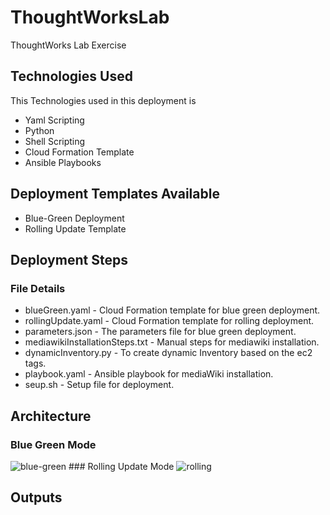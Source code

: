 # ThoughtWorksLab
ThoughtWorks Lab Exercise

## Technologies Used
This Technologies used in this deployment is
* Yaml Scripting
* Python
* Shell Scripting
* Cloud Formation Template
* Ansible Playbooks

## Deployment Templates Available
* Blue-Green Deployment
* Rolling Update Template

## Deployment Steps

### File Details
* blueGreen.yaml                 - Cloud Formation template for blue green deployment.
* rollingUpdate.yaml             - Cloud Formation template for rolling deployment.
* parameters.json                - The parameters file for blue green deployment.
* mediawikiInstallationSteps.txt - Manual steps for mediawiki installation.
* dynamicInventory.py            - To create dynamic Inventory based on the ec2 tags.
* playbook.yaml                  - Ansible playbook for mediaWiki installation.
* seup.sh                        - Setup file for deployment.








## Architecture
### Blue Green Mode
<img src="https://github.com/sumanth979/ThoughtWorksLab/blob/main/blue-green.png" alt="blue-green">
### Rolling Update Mode
<img src="https://github.com/sumanth979/ThoughtWorksLab/blob/main/rolling.png" alt="rolling">

## Outputs
